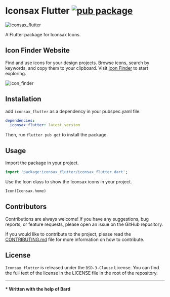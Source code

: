 # Iconsax Flutter [![pub package](https://img.shields.io/pub/v/iconsax_flutter.svg)](https://pub.dartlang.org/packages/iconsax_flutter)

![iconsax_flutter](https://github.com/mahmoud-eslami/iconsax_flutter/assets/57481226/1ea9ca95-b753-44b8-8be4-b7cdf7bb61c9)

A Flutter package for Iconsax Icons.

## Icon Finder Website

Find and use icons for your design projects. Browse icons, search by keywords, and copy them to your clipboard. Visit [Icon Finder]() to start exploring.

![icon_finder](https://github.com/mahmoud-eslami/iconsax_flutter/assets/57481226/78a6088b-cfa4-4381-bd30-2f2eca36b205)

## Installation

add `iconsax_flutter` as a dependency in your pubspec.yaml file.

```yaml
dependencies:
  iconsax_flutter: latest_version
```

Then, run `flutter pub get` to install the package.

## Usage

Import the package in your project.

```dart
import 'package:iconsax_flutter/iconsax_flutter.dart';
```

Use the Icon class to show the Iconsax icons in your project.

```dart
Icon(Iconsax.home)
```

## Contributors

Contributions are always welcome! If you have any suggestions, bug reports, or feature requests, please open an issue on the GitHub repository.

If you would like to contribute to the project, please read the [CONTRIBUTING.md](https://github.com/PersianFlutter/iconsax_flutter/blob/main/CONTRIBUTING.md) file for more information on how to contribute.

## License

`Iconsax_flutter` is released under the `BSD-3-Clause` License. You can find the full text of the license in the LICENSE file in the root of the repository.

---

#### \* Written with the help of Bard
